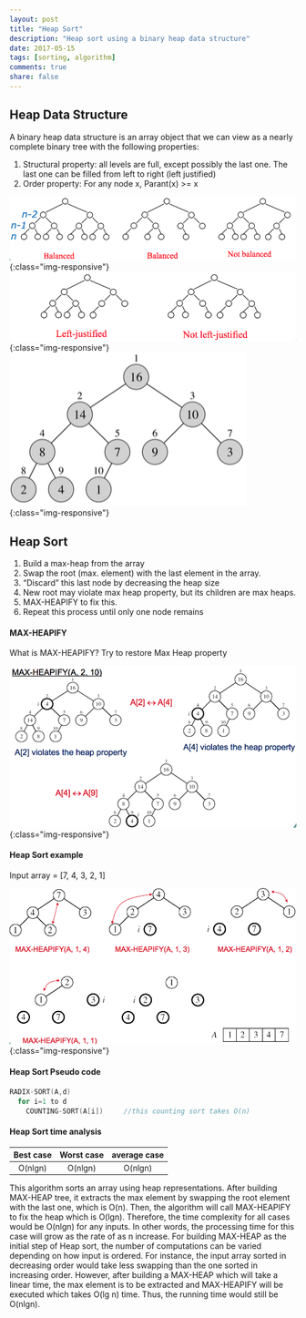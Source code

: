 ```yaml
---
layout: post
title: "Heap Sort"
description: "Heap sort using a binary heap data structure"
date: 2017-05-15
tags: [sorting, algorithm]
comments: true
share: false
---
```


## Heap Data Structure

A binary heap data structure is an array object that we can view as a nearly complete binary tree with the following properties:
1. Structural property: all levels are full, except possibly the last one. The last one can be filled from left to right (left justified)
2. Order property: For any node x, Parant(x) >= x


![HeapSort](/assets/images/HeapBalanced.png){:class="img-responsive"}
![HeapSort](/assets/images/HeapLeftJustified.png){:class="img-responsive"}
![HeapSort](/assets/images/HeapExample.png){:class="img-responsive"}

## Heap Sort

1. Build a max-heap from the array
2. Swap the root (max. element) with the last element in the array.
3. “Discard” this last node by decreasing the heap size
4. New root may violate max heap property, but its children are max heaps.
5. MAX-HEAPIFY to fix this.
6. Repeat this process until only one node remains

#### MAX-HEAPIFY

What is MAX-HEAPIFY? Try to restore Max Heap property

![HeapSort](/assets/images/MaxHeapifyExample.png){:class="img-responsive"}

#### Heap Sort example
Input array = [7, 4, 3, 2, 1]

![HeapSort](/assets/images/HeapSortExample.png){:class="img-responsive"}

#### Heap Sort Pseudo code
```cpp
RADIX-SORT(A,d)
  for i=1 to d
    COUNTING-SORT(A[i])     //this counting sort takes O(n)
```

#### Heap Sort time analysis

| Best case | Worst case | average case |
|:--------:|:--------:|:-------:|
| O(nlgn)  | O(nlgn) | O(nlgn) |

This algorithm sorts an array using heap representations. After building MAX-HEAP tree, it extracts the max element by swapping the root element with the last one, which is O(n). Then, the algorithm will call MAX-HEAPIFY to fix the heap which is O(lgn). Therefore, the time complexity for all cases would be O(nlgn) for any inputs. In other words, the processing time for this case will grow as the rate of  as n increase. For building MAX-HEAP as the initial step of Heap sort, the number of computations can be varied depending on how input is ordered. For instance, the input array sorted in decreasing order would take less swapping than the one sorted in increasing order. However, after building a MAX-HEAP which will take a linear time, the max element is to be extracted and MAX-HEAPIFY will be executed which takes O(lg n) time. Thus, the running time would still be O(nlgn).

